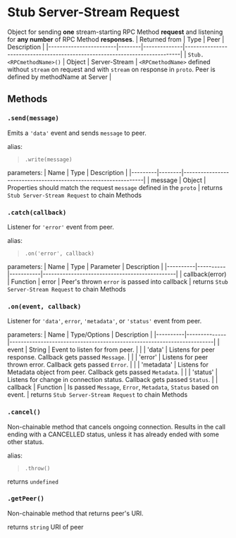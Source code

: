 # Stub Server-Stream Request
Object for sending **one** stream-starting RPC Method **request** and listening for **any number** of RPC Method **responses**.
| Returned from          | Type   | Peer         | Description                                                                |
|------------------------|--------|--------------|----------------------------------------------------------------------------|
| `Stub.<RPCmethodName>()` | Object | Server-Stream | `<RPCmethodName>` defined without `stream` on request and with `stream` on response in `proto`. Peer is defined by methodName at Server | 

## Methods
### `.send(message)`

Emits a `'data'` event and sends `message` to peer.

alias:
> `.write(message)`

parameters:
| Name    | Type   | Description                                                    |
|---------|--------|----------------------------------------------------------------|
| message | Object | Properties should match the request `message` defined in the `proto` |
returns `Stub Server-Stream Request` to chain Methods

### `.catch(callback)`
Listener for `'error'` event from peer.

alias:
> `.on('error', callback)`

parameters:
| Name     | Type     | Parameter | Description                                   |
|----------|----------|-----------|-----------------------------------------------|
| callback(error) | Function | error     | Peer's thrown `error` is passed into callback |
returns `Stub Server-Stream Request` to chain Methods

### `.on(event, callback)`
Listener for `'data'`, `error`, `'metadata'`, or `'status'` event from peer.

parameters:
| Name     | Type/Options | Description                                                            |
|----------|--------------|------------------------------------------------------------------------|
| event    | String       | Event to listen for from peer.                                         |
|          | 'data'       | Listens for peer response. Callback gets passed `Message`.              |
|          | 'error'      | Listens for peer thrown error. Callback gets passed `Error`.            |
|          | 'metadata'   | Listens for Metadata object from peer. Callback gets passed `Metadata`. |
|          | 'status'     | Listens for change in connection status. Callback gets passed `Status`. |
| callback | Function     | Is passed `Message`, `Error`, `Metadata`, `Status` based on event.     |
returns `Stub Server-Stream Request` to chain Methods

### `.cancel()`
Non-chainable method that cancels ongoing connection. Results in the call ending with a CANCELLED status, unless it has already ended with some other status.

alias:

> `.throw()`


returns `undefined`

### `.getPeer()`
Non-chainable method that returns peer's URI.

returns `string` URI of peer